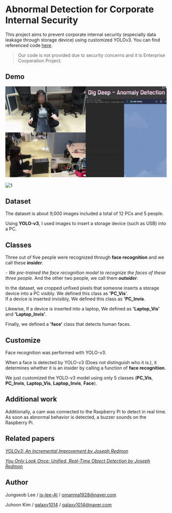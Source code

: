 # Abnormal Detection for Corporate Internal Security
This project aims to prevent corporate internal security (especially data leakage through storage device) using customized YOLOv3.  You can find referenced code [here](https://github.com/eriklindernoren/PyTorch-YOLOv3). 

> Our code is not provided due to security concerns and it is Enterprise Cooperation Project.

## Demo
![0](./img/demo1.gif)

![1](./img/demo2.gif)

## Dataset
The dataset is about 9,000 images included a total of 12 PCs and 5 people.

Using **YOLO-v3**, I used images to insert a storage device (such as USB) into a PC.

## Classes
Three out of five people were recognized through **face recognition**  and we call these ***insider***.

*- We pre-trained the face recognition model to recognize the faces of these three people.*
And the other two people, we call them ***outsider***. 

In the dataset,  we cropped unfixed pixels that someone inserts a storage device into a PC visibly. We defined this class as **'PC_Vis**'. <br>
If a device is inserted invisibly, We defined this class as **'PC_Invis**.


Likewise, If a device is inserted into a laptop, We defined as **'Laptop_Vis'** and **'Laptop_Invis'**.


Finally, we defined a **'face'** class that detects human faces.

## Customize
Face recognition was performed with YOLO-v3.

When a face is detected by YOLO-v3 (Does not distinguish who it is.), it determines whether it is an insider by calling a function of **face recognition**.

We just customized the YOLO-v3 model using only 5 classes (**PC_Vis**, **PC_Invis**, **Laptop_Vis**, **Laptop_Invis**, **Face**).

## Additional work
Additionally, a cam was connected to the Raspberry Pi to detect in real time. As soon as abnormal behavior is detected, a buzzer sounds on the Raspberry Pi.

## Related papers
[*YOLOv3: An Incremental Improvement by Joseph Redmon*](https://arxiv.org/abs/1804.02767)

[*You Only Look Once: Unified, Real-Time Object Detection by Joseph Redmon*](https://arxiv.org/abs/1506.02640)


## Author
Jungseob Lee / [ js-lee-AI](https://github.com/js-lee-AI) / omanma1928@naver.com

Juhoon Kim / [galaxy1014](https://github.com/galaxy1014) / galaxy1014@naver.com

